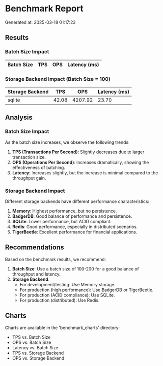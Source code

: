 # Benchmark Report

Generated at: 2025-03-18 01:17:23

## Results

### Batch Size Impact

| Batch Size | TPS | OPS | Latency (ms) |
|------------|-----|-----|--------------|

### Storage Backend Impact (Batch Size = 100)

| Storage Backend | TPS | OPS | Latency (ms) |
|-----------------|-----|-----|--------------|
| sqlite | 42.08 | 4207.92 | 23.70 |

## Analysis

### Batch Size Impact

As the batch size increases, we observe the following trends:

1. **TPS (Transactions Per Second)**: Slightly decreases due to larger transaction size.
2. **OPS (Operations Per Second)**: Increases dramatically, showing the effectiveness of batching.
3. **Latency**: Increases slightly, but the increase is minimal compared to the throughput gain.

### Storage Backend Impact

Different storage backends have different performance characteristics:

1. **Memory**: Highest performance, but no persistence.
2. **BadgerDB**: Good balance of performance and persistence.
3. **SQLite**: Lower performance, but ACID compliant.
4. **Redis**: Good performance, especially in distributed scenarios.
5. **TigerBeetle**: Excellent performance for financial applications.

## Recommendations

Based on the benchmark results, we recommend:

1. **Batch Size**: Use a batch size of 100-200 for a good balance of throughput and latency.
2. **Storage Backend**: 
   - For development/testing: Use Memory storage.
   - For production (high performance): Use BadgerDB or TigerBeetle.
   - For production (ACID compliance): Use SQLite.
   - For production (distributed): Use Redis.

## Charts

Charts are available in the 'benchmark_charts' directory:

- TPS vs. Batch Size
- OPS vs. Batch Size
- Latency vs. Batch Size
- TPS vs. Storage Backend
- OPS vs. Storage Backend
